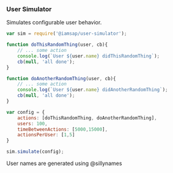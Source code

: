 ### User Simulator

Simulates configurable user behavior.

```javascript
var sim = require('@iamsap/user-simulator');

function doThisRandomThing(user, cb){
    // ... some action
    console.log(`User ${user.name} didThisRandomThing`);
    cb(null, 'all done');
}

function doAnotherRandomThing(user, cb){
    // ... some action
    console.log(`User ${user.name} didAnotherRandomThing`);
    cb(null, 'all done');
}

var config = {
    actions: [doThisRandomThing, doAnotherRandomThing],
    users: 100,
    timeBetweenActions: [5000,15000],
    actionsPerUser: [1,5]
}

sim.simulate(config);

````

User names are generated using @sillynames
